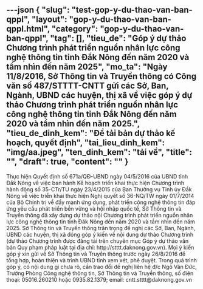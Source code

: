 ---json
{
    "slug": "test-gop-y-du-thao-van-ban-qppl",
    "layout": "gop-y-du-thao-van-ban-qppl.html",
    "category": "gop-y-du-thao-van-ban-qppl",
    "tag": [],
    "tieu_de": "Góp ý dự thảo Chương trình phát triển nguồn nhân lực công nghệ thông tin tỉnh Đắk Nông đến năm 2020 và tầm nhìn đến năm 2025",
    "mo_ta": "Ngày 11/8/2016, Sở Thông tin và Truyền thông có Công văn số 487/STTTT-CNTT gửi các Sở, Ban, Ngành, UBND các huyện, thị xã về việc góp ý dự thảo Chương trình phát triển nguồn nhân lực công nghệ thông tin tỉnh Đắk Nông đến năm 2020 và tầm nhìn đến năm 2025.",
    "tieu_de_dinh_kem": "Để tải bản dự thảo kế hoạch, quyết định",
    "tai_lieu_dinh_kem": "img/aa.jpeg",
    "ten_dinh_kem": "tải về",
    "title": "",
    "draft": true,
    "__content__": ""
}
---
<p>Thực hiện Quyết định số 671a/QĐ-UBND ng&agrave;y 04/5/2016 của UBND tỉnh Đắk N&ocirc;ng về việc ban h&agrave;nh Kế hoạch triển khai thực hiện Chương tr&igrave;nh h&agrave;nh động số 35-CTr/TU ng&agrave;y 23/4/2015 của Ban Thường vụ Tỉnh ủy Đắk N&ocirc;ng về việc triển khai thực hiện Nghị quyết số 36-NQ/TW ng&agrave;y 01/7/2014 của Bộ Ch&iacute;nh trị về đẩy mạnh ứng dụng, ph&aacute;t triển c&ocirc;ng nghệ th&ocirc;ng tin đ&aacute;p ứng y&ecirc;u cầu ph&aacute;t triển bền vững v&agrave; hội nhập quốc tế, Sở Th&ocirc;ng tin v&agrave; Truyền th&ocirc;ng đ&atilde; x&acirc;y dựng dự thảo nội Chương tr&igrave;nh ph&aacute;t triển nguồn nh&acirc;n lực c&ocirc;ng nghệ th&ocirc;ng tin tỉnh Đăk N&ocirc;ng đến năm 2020 v&agrave; tầm nh&igrave;n đến năm 2025. Sở Th&ocirc;ng tin v&agrave; Truyền th&ocirc;ng tr&acirc;n trọng đề nghị c&aacute;c Sở, Ban, Ng&agrave;nh, UBND c&aacute;c huyện, thị x&atilde; đ&oacute;ng g&oacute;p &yacute; kiến về nội dung dự thảo Chương tr&igrave;nh (dự thảo Chương tr&igrave;nh được đăng tải tr&ecirc;n chuy&ecirc;n mục G&oacute;p &yacute; dự thảo văn bản Quy phạm ph&aacute;p luật tại địa chỉ: http://stttt.daknong.gov.vn). Mọi &yacute; kiến g&oacute;p &yacute; xin gửi về Sở Th&ocirc;ng tin v&agrave; Truyền th&ocirc;ng trước ng&agrave;y 26/8/2016 để tổng hợp, ho&agrave;n thiện v&agrave; tr&igrave;nh UBND tỉnh xem x&eacute;t, ph&ecirc; duyệt. Trong qu&aacute; tr&igrave;nh g&oacute;p &yacute;, c&oacute; nội dung g&igrave; chưa r&otilde;, cần trao đổi đề nghị li&ecirc;n hệ đ/c Ng&ocirc; Văn Đức, Trưởng Ph&ograve;ng C&ocirc;ng nghệ th&ocirc;ng tin, Sở Th&ocirc;ng tin v&agrave; Truyền th&ocirc;ng, số điện thoại: 05016.260210 hoặc 0935.82.1379; email: cntt.stttt@daknong.gov.vn</p>
